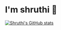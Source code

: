 # I'm shruthi 👋

[![Shruthi's GitHub stats](https://github-readme-stats.vercel.app/api?username=siliveru20)](https://github.com/anuraghazra/github-readme-stats)

